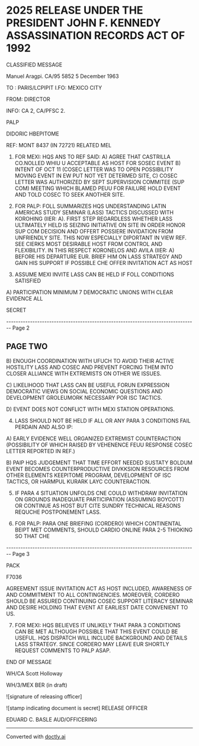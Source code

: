 # 2025 RELEASE UNDER THE PRESIDENT JOHN F. KENNEDY ASSASSINATION RECORDS ACT OF 1992

CLASSIFIED MESSAGE

Manuel Aragpi.
CA/95
5852
5 December 1963

TO : PARIS/LCPIPIT
I.FO: MEXICO CITY

FROM: DIRECTOR

INFO: CA 2, CA/PFSC 2.

PALP

DIDORIC HBEPITOME

REF: MONT 8437 (IN 72721) RELATED MEL

1. FOR MEXI: HQS ANS TO REF SAID: A) AGREE THAT CASTRILLA CO.NOLLED WHIU U ACCEPTABLE AS HOST FOR SOSEC EVENT B) INTENT OF OCT 11 (COSEC LETTER WAS TO OPEN POSSIBILITY MOVING EVENT IN EW PUT NOT YET DETERMED SITE, C) COSEC LETTER WAS AUTHORIZED BY SEPT SUPERVISION COMMITEE (SUP COM) MEETING WHICH BLAMED PEUU FOR FAILURE HOLD EVENT AND TOLD COSEC TO SEEK ANOTHER SITE.

2. FOR PALP: FOLL SUMMARIZES HQS UNDERSTANDING LATIN AMERICAS STUDY SEMINAR (LASS) TACTICS DISCUSSED WITH KOROHING (IIER: A). FIRST STEP REGARDLESS WHETHER LASS ULTIMATELY HELD IS SEIZING INITIATIVE ON SITE IN ORDER HONOR SUP COM DECISION AND OFFERT POSSIERE INVIDATION FROM UNFRIENDLY SITE. THIS NOW ESPECIALLY DIPORTANT IN VIEW REF. SEE CIERKS MOST DESIRABLE HOST FROM CONTROL AND FLEXIBILITY. IN THIS RESPECT KORONELOS AND AVILA (IIER: A) BEFORE HIS DEPARTURE EUR. BRIEF HIM ON LASS STRATEGY AND GAIN HIS SUPPORT IF POSSIBLE CHE OFFER INVITATION ACT AS HOST

3. ASSUME MEXI INVITE LASS CAN BE HELD IF FOLL CONDITIONS SATISFIED

A) PARTICIPATION MINIMUM 7 DEMOCRATIC UNIONS WITH CLEAR EVIDENCE ALL

SECRET


-------------------------------------------------------------------------------- Page 2

## PAGE TWO

B) ENOUGH COORDINATION WITH UFUCH TO AVOID THEIR ACTIVE HOSTILITY LASS
AND COSEC AND PREVENT FORCING THEM INTO CLOSER ALLIANCE WITH EXTREMISTS ON OTHER
WE ISSUES.

C) LIKELIHOOD THAT LASS CAN BE USEFUL FORUN EXPRESSION DEMOCRATIC VIEWS
ON SOCIAL ECONOMIC QUESTIONS AND DEVELOPMENT GROLEUMORK NECESSARY POR ISC TACTICS.

D) EVENT DOES NOT CONFLICT WITH MEXI STATION OPERATIONS.

4. LASS SHOULD NOT BE HELD IF ALL OR ANY PARA 3 CONDITIONS FAIL PERDAIN AND
   ALSO IP:

A) EARLY EVIDENCE WELL ORGANIZED EXTREMIST COUNTERACTION (POSSIBILITY
OF WHICH RAISED BY VEHENENCE FEUU RESPONSE COSEC LETTER REPORTED IN REF.)

B) PAIP HQS JUDGEMENT THAT TIME EFFORT NEEDED SUSTATY BOLDUM EVENT
BECOMES COUNTERPRODUCTIVE DIVKKSION RESOURCES FROM OTHER ELEMENTS KEEPITOME PROGRAM,
DEVELOPMENT OF ISC TACTICS, OR HARMPUL KURARK LAYC COUNTERACTION.

5. IF PARA 4 SITUATION UNFOLDS CNE COULD WITHDRAW INVITATION ON GROUNDS
   INADEQUATE PARTICIPATION (ASSUMING BOYCOTT) OR CONTINUE AS HOST BUT CITE SUNDRY
   TECHNICAL REASONS REQUCHE POSTPONEMENT LASS.

6. FOR PALP: PARA ONE BRIEFING (CORDERO) WHICH CONTINENTAL BEIPT
   MET COMMENTS, SHOULD CARDIO ONLINE PARA 2-5 THIOKING SO THAT CHE


-------------------------------------------------------------------------------- Page 3

PACK

F7036

AGREEMENT ISSUE INVITATION ACT AS HOST INCLUDED, AWARENESS OF AND COMMITMENT TO ALL CONTINGENCIES. MOREOVER, CORDERO SHOULD BE ASSURED CONTINUING COSEC SUPPORT LITERACY SEMINAR AND DESIRE HOLDING THAT EVENT AT EARLIEST DATE CONVENIENT TO US.

7. FOR MEXI: HQS BELIEVES IT UNLIKELY THAT PARA 3 CONDITIONS CAN BE MET ALTHOUGH POSSIBLE THAT THIS EVENT COULD BE USEFUL. HQS DISPATCH WILL INCLUDE BACKGROUND AND DETAILS LASS STRATEGY. SINCE CORDERO MAY LEAVE EUR SHORTLY REQUEST COMMENTS TO PALP ASAP.

END OF MESSAGE

WH/CA Scott Holloway

WH/3/MEX BER (in draft)

![signature of releasing officer]

![stamp indicating document is secret]
RELEASE OFFICER

EDUARD C. BASLE
AUD/OFFICERING


---
Converted with [doctly.ai](https://doctly.ai)